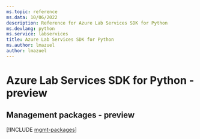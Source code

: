 ```yaml
---
ms.topic: reference
ms.data: 10/06/2022
description: Reference for Azure Lab Services SDK for Python
ms.devlang: python
ms.service: labservices
title: Azure Lab Services SDK for Python
ms.author: lmazuel
author: lmazuel
---
```

# Azure Lab Services SDK for Python - preview

## Management packages - preview
[!INCLUDE [mgmt-packages](lab-services-mgmt-index.md)]